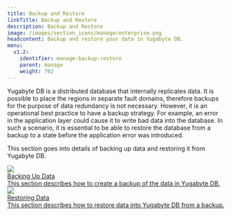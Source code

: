 ```yaml
---
title: Backup and Restore
linkTitle: Backup and Restore
description: Backup and Restore
image: /images/section_icons/manage/enterprise.png
headcontent: Backup and restore your data in Yugabyte DB.
menu:
  v1.2:
    identifier: manage-backup-restore
    parent: manage
    weight: 702
---
```


Yugabyte DB is a distributed database that internally replicates data. It is possible to place the regions in separate fault domains, therefore backups for the purpose of data redundancy is not necessary. However, it is an operational best practice to have a backup strategy. For example, an error in the application layer could cause it to write bad data into the database. In such a scenario, it is essential to be able to restore the database from a backup to a state before the application error was introduced.

This section goes into details of backing up data and restoring it from Yugabyte DB.

<div class="row">
  <div class="col-12 col-md-6 col-lg-12 col-xl-6">
    <a class="section-link icon-offset" href="backing-up-data/">
      <div class="head">
        <img class="icon" src="/images/section_icons/manage/backup.png" aria-hidden="true" />
        <div class="title">Backing Up Data</div>
      </div>
      <div class="body">
        This section describes how to create a backup of the data in Yugabyte DB.
      </div>
    </a>
  </div>
  <div class="col-12 col-md-6 col-lg-12 col-xl-6">
    <a class="section-link icon-offset" href="restoring-data/">
      <div class="head">
        <img class="icon" src="/images/section_icons/manage/enterprise/create_universe.png" aria-hidden="true" />
        <div class="title">Restoring Data</div>
      </div>
      <div class="body">
        This section describes how to restore data into Yugabyte DB from a backup.
      </div>
    </a>
  </div>
</div>
